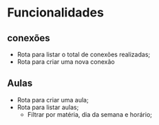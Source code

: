 # Funcionalidades

## conexões

- Rota para listar o total de conexões realizadas;
- Rota para criar uma nova conexão

## Aulas

- Rota para criar uma aula;
- Rota para listar aulas;
   - Filtrar por matéria, dia da semana e horário;